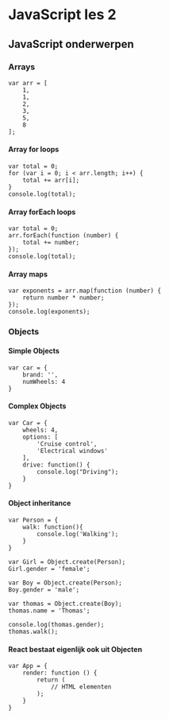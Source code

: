 # JavaScript les 2

## JavaScript onderwerpen

### Arrays
```
var arr = [
    1,
    1,
    2,
    3,
    5,
    8
];
```

#### Array for loops
```
var total = 0;
for (var i = 0; i < arr.length; i++) {
    total += arr[i];
}
console.log(total);
```

#### Array forEach loops
```
var total = 0;
arr.forEach(function (number) {
    total += number;
});
console.log(total);
```

#### Array maps
```
var exponents = arr.map(function (number) {
    return number * number;
});
console.log(exponents);
```

### Objects

#### Simple Objects
```
var car = {
    brand: '',
    numWheels: 4
}
```

#### Complex Objects
```
var Car = {
    wheels: 4,
    options: [
        'Cruise control',
        'Electrical windows'
    ],
    drive: function() {
        console.log("Driving");
    }
}
```

#### Object inheritance
```
var Person = {
    walk: function(){
        console.log('Walking');
    }
}

var Girl = Object.create(Person);
Girl.gender = 'female';

var Boy = Object.create(Person);
Boy.gender = 'male';

var thomas = Object.create(Boy);
thomas.name = 'Thomas';

console.log(thomas.gender);
thomas.walk();
```

#### React bestaat eigenlijk ook uit Objecten
```
var App = {
    render: function () {
        return (
            // HTML elementen
        );
    }
}
```


